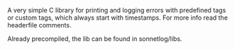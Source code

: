 A very simple C library for printing and logging errors with predefined tags or custom tags, which always start with timestamps.
For more info read the headerfile comments.

Already precompiled, the lib can be found in sonnetlog/libs.
